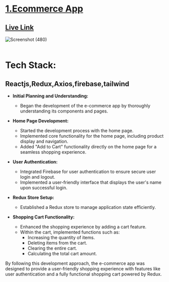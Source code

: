 # [1.Ecommerce App](https://github.com/snehalgadge/Full-Stack-JavaScript-Projects-2022-/tree/main/04_REACT/ecommerce-app)<br>
## [Live Link](https://snehal-ecommerce.netlify.app/)
![Screenshot (480)](https://github.com/snehalgadge/Full-Stack-JavaScript-Projects-2022-/assets/91423583/5b9e87ec-6236-4bf3-be94-c6618e6324d5)
<br> <br>
# Tech Stack: 
## Reactjs,Redux,Axios,firebase,tailwind

- **Initial Planning and Understanding:**
  - Began the development of the e-commerce app by thoroughly understanding its components and pages.

- **Home Page Development:**
  - Started the development process with the home page.
  - Implemented core functionality for the home page, including product display and navigation.
  - Added "Add to Cart" functionality directly on the home page for a seamless shopping experience.

- **User Authentication:**
  - Integrated Firebase for user authentication to ensure secure user login and logout.
  - Implemented a user-friendly interface that displays the user's name upon successful login.

- **Redux Store Setup:**
  - Established a Redux store to manage application state efficiently.

- **Shopping Cart Functionality:**
  - Enhanced the shopping experience by adding a cart feature.
  - Within the cart, implemented functions such as:
    - Increasing the quantity of items.
    - Deleting items from the cart.
    - Clearing the entire cart.
    - Calculating the total cart amount.

By following this development approach, the e-commerce app was designed to provide a user-friendly shopping experience with features like user authentication and a fully functional shopping cart powered by Redux.
